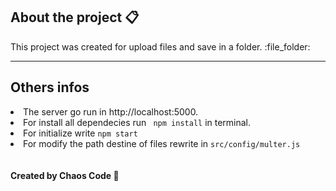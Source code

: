 <h2> About the project 📋</h2>
<p> This project was created for upload files and save in a folder. :file_folder:</p>
<hr>

<h2> Others infos </h2>
<lu style="list-styles:none;">
  <li>The server go run in http://localhost:5000.</li>
  <li>For install all dependecies run <code> npm install</code> in terminal.</li>
  <li>For initialize write <code>npm start</code></li>
  <li>For modify the path destine of files rewrite in <code>src/config/multer.js</code></li>
</lu>
<br> <br>
<b>Created by Chaos Code 👾</b>
